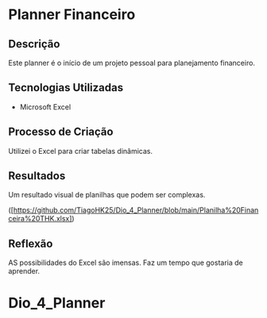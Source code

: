 # Planner Financeiro

## Descrição
Este planner é o início de um projeto pessoal para planejamento financeiro.

## Tecnologias Utilizadas
- Microsoft Excel

## Processo de Criação
Utilizei o Excel para criar tabelas dinâmicas.

## Resultados
Um resultado visual de planilhas que podem ser complexas.

([https://github.com/TiagoHK25/Dio_4_Planner/blob/main/Planilha%20Financeira%20THK.xlsx])

## Reflexão
AS possibilidades do Excel são imensas. 
Faz um tempo que gostaria de aprender.
# Dio_4_Planner
